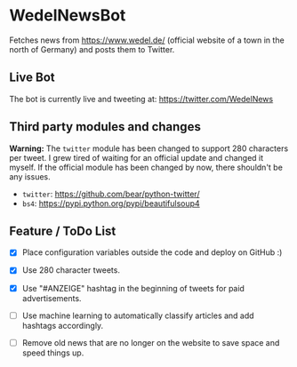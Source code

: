 # WedelNewsBot
Fetches news from https://www.wedel.de/ (official website of a town in the north of Germany) and posts them to Twitter.

## Live Bot

The bot is currently live and tweeting at: https://twitter.com/WedelNews

## Third party modules and changes

**Warning:** The `twitter` module has been changed to support 280 characters per tweet. I grew tired of waiting for an official update and changed it myself. If the official module has been changed by now, there shouldn't be any issues.

* `twitter`: https://github.com/bear/python-twitter/
* `bs4`: https://pypi.python.org/pypi/beautifulsoup4

## Feature / ToDo List

- [x] Place configuration variables outside the code and deploy on GitHub :)
- [x] Use 280 character tweets.
- [x] Use "#ANZEIGE" hashtag in the beginning of tweets for paid advertisements.
- [ ] Use machine learning to automatically classify articles and add hashtags accordingly.
- [ ] Remove old news that are no longer on the website to save space and speed things up.

